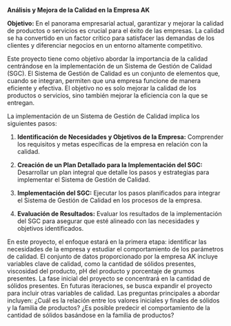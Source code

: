 **Análisis y Mejora de la Calidad en la Empresa AK**

**Objetivo:**
En el panorama empresarial actual, garantizar y mejorar la calidad de productos o servicios es crucial para el éxito de las empresas. La calidad se ha convertido en un factor crítico para satisfacer las demandas de los clientes y diferenciar negocios en un entorno altamente competitivo.

Este proyecto tiene como objetivo abordar la importancia de la calidad centrándose en la implementación de un Sistema de Gestión de Calidad (SGC). El Sistema de Gestión de Calidad es un conjunto de elementos que, cuando se integran, permiten que una empresa funcione de manera eficiente y efectiva. El objetivo no es solo mejorar la calidad de los productos o servicios, sino también mejorar la eficiencia con la que se entregan.

La implementación de un Sistema de Gestión de Calidad implica los siguientes pasos:

1. **Identificación de Necesidades y Objetivos de la Empresa:** Comprender los requisitos y metas específicas de la empresa en relación con la calidad.

2. **Creación de un Plan Detallado para la Implementación del SGC:** Desarrollar un plan integral que detalle los pasos y estrategias para implementar el Sistema de Gestión de Calidad.

3. **Implementación del SGC:** Ejecutar los pasos planificados para integrar el Sistema de Gestión de Calidad en los procesos de la empresa.

4. **Evaluación de Resultados:** Evaluar los resultados de la implementación del SGC para asegurar que esté alineado con las necesidades y objetivos identificados.

En este proyecto, el enfoque estará en la primera etapa: identificar las necesidades de la empresa y estudiar el comportamiento de los parámetros de calidad. El conjunto de datos proporcionado por la empresa AK incluye variables clave de calidad, como la cantidad de sólidos presentes, viscosidad del producto, pH del producto y porcentaje de grumos presentes. La fase inicial del proyecto se concentrará en la cantidad de sólidos presentes. En futuras iteraciones, se busca expandir el proyecto para incluir otras variables de calidad. Las preguntas principales a abordar incluyen: ¿Cuál es la relación entre los valores iniciales y finales de sólidos y la familia de productos? ¿Es posible predecir el comportamiento de la cantidad de sólidos basándose en la familia de productos?
